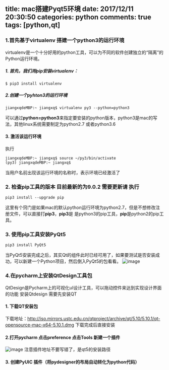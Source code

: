 title: mac搭建Pyqt5环境
date: 2017/12/11 20:30:50
categories: python
comments: true
tags: [python,qt]
---
###  1.首先基于virtualenv 搭建一个python3的运行环境
virtualenv是一个十分好用的python工具，可以为不同的软件创建独立的“隔离”的Python运行环境。
#####  1. 首先，我们用pip安装virtualenv：

```
$ pip3 install virtualenv
```
##### 2.创建一个pyhton3的运行环境

```
jiangxqdeMBP:~ jiangxq$ virtualenv py3 --python=python3
```
可以通过**python=python3**来指定要安装的python版本，python3是mac的写法，其他linux系统需要制定为python2.7 或者python3.6
#### 3. 激活该运行环境
执行

```
jiangxqdeMBP:~ jiangxq$ source ~/py3/bin/activate
(py3) jiangxqdeMBP:~ jiangxq$
```
当用户名前出现该运行环境的名称时，表示环境已经激活了
### 2. 检查pip工具的版本 目前最新的为9.0.2 需要更新请 执行
```
pip3 install --upgrade pip
```
这里有个窍门是如果mac的默认python运行环境为python2.7，但是不想修改注册文件，可以直接打**pip3**，**pip3**是
是python3的pip工具，**pip**是python2的pip工具。
### 3. 使用pip工具安装PyQt5

```
pip3 install PyQt5
```
当PyQt5安装完成之后，其实Qt的组件此时已经可用了，如果要测试是否安装成功，可以新建一个Python项目，然后倒入PyQt5的包看看。
![image](https://note.youdao.com/yws/api/personal/file/WEBa771a15d091f47d6ebb57e09a1c5eff4?method=download&shareKey=c7c7e8069597b7ab8e8f58d4df01e4af)

### 4.在pycharm上安装QtDesign工具包
QtDesign是Pycharm上的可视化uI设计工具，可以拖动控件来达到实现设计界面的功能
安装Qtdesign 需要先安装QT
#### 1. 下载QT安装包
下载地址：http://iso.mirrors.ustc.edu.cn/qtproject/archive/qt/5.10/5.10.1/qt-opensource-mac-x64-5.10.1.dmg
下载完成后直接安装
#### 2.打开pycharm 点击preference 点击Tools 新建一个插件
![image](https://note.youdao.com/yws/public/resource/fa0a00bd4972d5802d8ad504e9e623fc/xmlnote/WEBRESOURCE9bf5498a9bb100d2b67bf988c494f1be/1941)
 注意插件地址不要写错了，是qt5的安装路径
#### 3. 创建PyUIC 插件（将pydesigner的布局自动转化为python代码）




